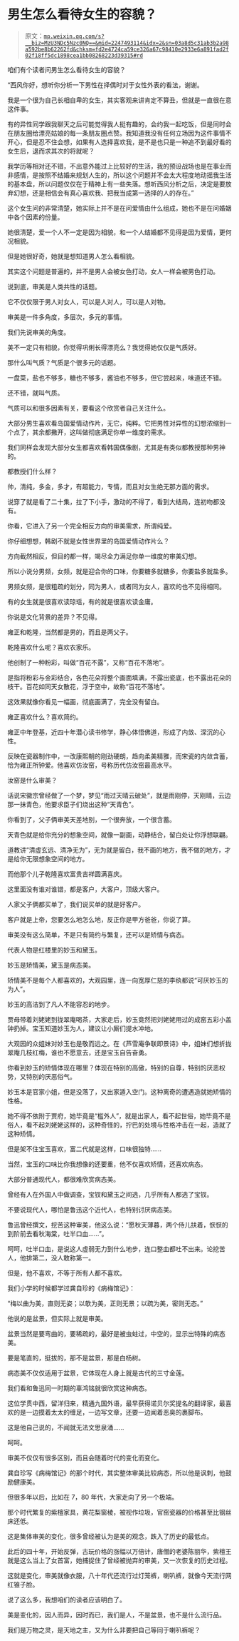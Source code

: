 # 男生怎么看待女生的容貌？

> 原文：[`mp.weixin.qq.com/s?__biz=MzU3NDc5Nzc0NQ==&mid=2247493114&idx=2&sn=03a8d5c31ab3b2a98a592be8b62262fd&chksm=fd2e4724ca59ce326a67c98410e2933e6a891fad2f02f18ff5dc1898cea1bb08268223d39315#rd`](http://mp.weixin.qq.com/s?__biz=MzU3NDc5Nzc0NQ==&mid=2247493114&idx=2&sn=03a8d5c31ab3b2a98a592be8b62262fd&chksm=fd2e4724ca59ce326a67c98410e2933e6a891fad2f02f18ff5dc1898cea1bb08268223d39315#rd)

咱们有个读者问男生怎么看待女生的容貌？ 

“西风你好，想听你分析一下男性在择偶时对于女性外表的看法，谢谢。

我是一个很为自己长相自卑的女生，其实客观来讲肯定不算丑，但就是一直很在意这件事。

有的异性同学跟我聊天之后可能觉得我人挺有趣的，会约我一起吃饭，但是同时会在朋友圈给漂亮姑娘的每一条朋友圈点赞。我知道我没有任何立场因为这件事情不开心，但是忍不住会想，如果有人选择喜欢我，是不是也只是一种追不到最好看的女生后，退而求其次的将就呢？

我学历等相对还不错，不出意外能过上比较好的生活，我的预设战场也是在事业而非感情，是按照不结婚来规划人生的，所以这个问题并不会太大程度地动摇我生活的基本盘，所以问题仅仅在于精神上有一些失落。想听西风分析之后，决定是要放弃幻想，还是相信会有真心喜欢我、把我当成第一选择的人的存在。”

这个女生问的非常清楚，她实际上并不是在问爱情由什么组成，她也不是在问婚姻中各个因素的份量。 

她很清楚，爱一个人不一定是因为相貌，和一个人结婚都不见得是因为爱情，更何况相貌。

但是她很好奇，她就是想知道男人怎么看相貌。 

其实这个问题是普遍的，并不是男人会被女色打动，女人一样会被男色打动。 

说到底，审美是人类共性的话题。

它不仅仅限于男人对女人，可以是人对人，可以是人对物。 

审美是一件多角度，多层次，多元的事情。

我们先说审美的角度。

美不一定只有相貌，你觉得巩俐长得漂亮么？我觉得她仅仅是气质好。

那什么叫气质？气质是个很多元的话题。

一盘菜，盐也不够多，糖也不够多，酱油也不够多，但它尝起来，味道还不错。

还不错，就叫气质。

气质可以和很多因素有关，要看这个欣赏者自己关注什么。

大部分男生喜欢看岛国爱情动作片，无它，纯粹。它把男性对异性的幻想浓缩到一个点了，其余都撇开，这叫做彻底满足你单一维度的需求。

我们同样会发现大部分女生都喜欢看韩国偶像剧，尤其是有类似都教授那种男神的。

都教授们什么样？

帅，清纯，多金，多才，有超能力，专情，而且对女生绝无那方面的需求。

说穿了就是看了二十集，拉了下小手，激动的不得了，看到大结局，连初吻都没有。

你看，它进入了另一个完全相反方向的审美需求，所谓纯爱。

你仔细想想，韩剧不就是女性世界里的岛国爱情动作片么？

方向截然相反，但目的都一样，竭尽全力满足你单一维度的审美幻想。

所以小说分男频，女频，就是迎合你的口味，你要糖多就糖多，你要盐多就盐多。

男频女频，是很粗疏的划分，同为男人，或者同为女人，喜欢的也不见得相同。

有的女生就是很喜欢读琼瑶，有的就是很喜欢读金庸。

你说是文化背景的差异？不见得。 

雍正和乾隆，当然都是男的，而且是两父子。

乾隆喜欢什么呢？喜欢农家乐。

他创制了一种粉彩，叫做“百花不露”，又称“百花不落地”。

是指将粉彩与金彩结合，各色花朵将整个画面填满，不露出瓷底，也不露出花朵的枝干。百花如同天女散花，浮于空中，故称“百花不落地”。

这效果就像你看见一幅画，彻底画满了，完全没有留白。

雍正喜欢什么？喜欢简约。

雍正中年登基，近四十年潜心读书修学，静心体悟佛道，形成了内敛、深沉的心性。

反映在瓷器制作中，一改康熙朝的刚劲硬朗，趋向柔美精雅，而宋瓷的内敛含蓄，恰为雍正所钟爱。他喜欢仿汝窑，号称历代仿汝窑最高水平。

汝窑是什么审美？

话说宋徽宗曾经做了一个梦，梦见“雨过天晴云破处”，就是雨刚停，天刚晴，云边那一抹青色，他要求臣子们烧出这种“天青色”。

你看到了，父子俩审美天差地别，一个很奔放，一个很含蓄。 

天青色就是给你充分的想象空间，就像一副画，动静结合，留白处让你浮想联翩。

道教讲“清虚玄远、清净无为”，无为就是留白，我不画的地方，我不做的地方，才是给你无限想象空间的地方。

而他那个儿子乾隆喜欢富贵吉祥圆满喜庆。

这里面没有谁对谁错，都是客户，大客户，顶级大客户。 

人家父子俩都买单了，我们说买单的就是好客户。 

客户就是上帝，您要怎么地怎么地，反正你是甲方爸爸，你说了算。

审美没有这么简单，不是只有简约与繁复，还可以是矫情与病态。 

代表人物是红楼里的妙玉和黛玉。

妙玉是矫情美，黛玉是病态美。

矫情美不是每个人都喜欢的，大观园里，连一向宽厚仁慈的李纨都说“可厌妙玉的为人”。

妙玉的高洁到了凡人不能容忍的地步。

贾母带着刘姥姥到拢翠庵喝茶，大家走后，妙玉竟然把刘姥姥用过的成窑五彩小盖钟扔掉。宝玉知道妙玉为人，建议让小厮们提水冲地。

大观园的众姐妹对妙玉也是敬而远之。在《芦雪庵争联即景诗》中，姐妹们想折拢翠庵几枝红梅，谁也不愿意去，还是宝玉自告奋勇。

你看到妙玉的矫情体现在哪里？体现在特别的高傲，特别的自尊，特别的厌恶权势，又特别的厌恶俗气。

妙玉本是官家小姐，但是没落了，又出家遁入空门。这种离奇的遭遇造就她矫情的性格。

她不得不依附于贾府，她毕竟是“槛外人”，就是出家人，看不起世俗，她毕竟不是俗人，看不起刘姥姥这样的，这种奇怪的，拧巴的处境与性格冲击在一起，造就了这种矫情。

但是架不住宝玉喜欢，富二代就是这样，口味很独特......

当然，宝玉的口味比你我想像的还要重，他不仅喜欢矫情，还喜欢病态。

大部分普通现代人，都很难欣赏病态美。

曾经有人在外国人中做调查，宝钗和黛玉之间选，几乎所有人都选了宝钗。

不要说现代人，哪怕是鲁迅这个近代人，也特别讨厌病态美。

鲁迅曾经撰文，挖苦这种审美，他这么说：“愿秋天薄暮，两个侍儿扶着，恹恹的到阶前去看秋海棠，吐半口血......”。

呵呵，吐半口血，是说这人虚弱无力到什么地步，连口整血都吐不出来。论挖苦人，他排第二，没人敢称第一。

但是，他不喜欢，不等于所有人都不喜欢。

我们小学的时候都学过龚自珍的《病梅馆记》：

“梅以曲为美，直则无姿；以欹为美，正则无景；以疏为美，密则无态。”

他说的是盆景，但实际上就是审美。

盆景当然是要弯曲的，要稀疏的，最好是被虫蛀过，中空的，显示出特殊的病态美。

要是笔直的，挺拔的，那不是盆景，那是白杨树。

病态美不仅仅适用于盆景，它体现在人身上就是古代的三寸金莲。

我们看和鲁迅同一时期的辜鸿铭就很欣赏这种病态。

这位学贯中西，留洋归来，精通九国外语，最早获得诺贝尔奖提名的翻译家，最喜欢的是一边摸着太太的缠足，一边写文章，还要一边闻着恶臭的裹脚布。 

这是他自己说的，不闻就无法文思泉涌......

呵呵。

审美不仅仅有很多区别，而且会随着时代的变化而变化。 

龚自珍写《病梅馆记》的那个时代，其实整体审美比较病态，所以他是讽刺，他鼓励健康美。

但很多年以后，比如在 7，80 年代，大家走向了另一个极端。

那个时代繁复的紫檀家具，黄花梨窗棱，被视作垃圾，官窑瓷器的价格甚至比钢丝床还低。

这是集体审美的变化，很多曾经被认为是美的观念，跌入了历史的最低点。

此后的四十年，开始反弹，古玩价格的涨幅以万倍计，唐僧的老婆陈丽华，紫檀王就是这么当上了女首富，她捕捉住了曾经被抛弃的审美，又一次恢复的历史过程。

这就是变化，审美就像衣服，八十年代还流行过灯笼裤，喇叭裤，就像今天流行网红锥子脸。

说了这么多，我想咱们的读者应该明白了。

美是变化的，因人而异，因时而已，我们是人，不是盆景，也不是什么流行品。

我们是万物之灵，是天地之主，又为什么非要把自己等同于喇叭裤呢？

<mp-qa class="js_uneditable custom_select_card qa_iframe" data-pluginname="insertquestion" data-id="1526875066649657346" data-bizuin="MzU3NDc5Nzc0NQ==" data-title="留言区"></mp-qa>